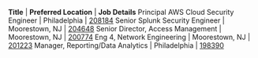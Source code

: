 **Title**  |  **Preferred Location**  | **Job Details**
Principal AWS Cloud Security Engineer | Philadelphia | [208184](https://jobs.comcast.com/jobs/description/regular?external_or_internal=internal&job_id=208184)
Senior Splunk Security Engineer | Moorestown, NJ | [204648](https://jobs.comcast.com/jobs/description/regular?external_or_internal=internal&job_id=204648)
Senior Director, Access Management | Moorestown, NJ | [200774]()
Eng 4, Network Engineering | Moorestown, NJ | [201223](https://jobs.comcast.com/jobs/description/regular?external_or_internal=internal&job_id=201223)
Manager, Reporting/Data Analytics | Philadelphia | [198390](https://jobs.comcast.com/jobs/description/regular?external_or_internal=internal&job_id=198390)
